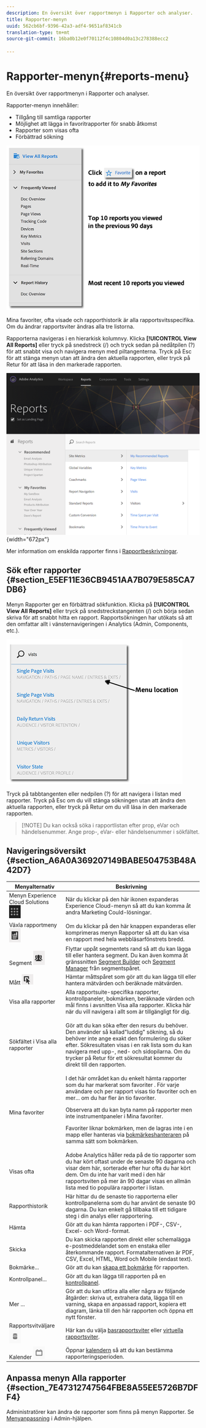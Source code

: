 ```yaml
---
description: En översikt över rapportmenyn i Rapporter och analyser.
title: Rapporter-menyn
uuid: 562cb6bf-9396-42a3-adf4-9651af8341cb
translation-type: tm+mt
source-git-commit: 16ba0b12e0f70112f4c10804d0a13c278388ecc2

---
```



# Rapporter-menyn{#reports-menu}

En översikt över rapportmenyn i Rapporter och analyser.

Rapporter-menyn innehåller:

* Tillgång till samtliga rapporter
* Möjlighet att lägga in favoritrapporter för snabb åtkomst
* Rapporter som visas ofta
* Förbättrad sökning

![](assets/menu-mainnav.png)

Mina favoriter, ofta visade och rapporthistorik är alla rapportsvitsspecifika. Om du ändrar rapportsviter ändras alla tre listorna.

Rapporterna navigeras i en hierarkisk kolumnvy. Klicka **[!UICONTROL View All Reports]** eller tryck på snedstreck (/) och tryck sedan på nedåtpilen (?) för att snabbt visa och navigera menyn med piltangenterna. Tryck på Esc för att stänga menyn utan att ändra den aktuella rapporten, eller tryck på Retur för att läsa in den markerade rapporten.

![](assets/reports-landing.png){width=&quot;672px&quot;}

Mer information om enskilda rapporter finns i [Rapportbeskrivningar](https://marketing.adobe.com/resources/help/en_US/reference/reports_descriptions.html).

## Sök efter rapporter {#section_E5EF11E36CB9451AA7B079E585CA7DB6}

Menyn Rapporter ger en förbättrad sökfunktion. Klicka på **[!UICONTROL View All Reports]** eller tryck på snedstreckstangenten (/) och börja sedan skriva för att snabbt hitta en rapport. Rapportsökningen har utökats så att den omfattar allt i vänsternavigeringen i Analytics (Admin, Components, etc.).

![](assets/menu-search.png)

Tryck på tabbtangenten eller nedpilen (?) för att navigera i listan med rapporter. Tryck på Esc om du vill stänga sökningen utan att ändra den aktuella rapporten, eller tryck på Retur om du vill läsa in den markerade rapporten.

> [!NOTE] Du kan också söka i rapportlistan efter prop, eVar och händelsenummer. Ange prop-, eVar- eller händelsenummer i sökfältet.

## Navigeringsöversikt {#section_A6A0A369207149BABE504753B48A42D7}

<table id="table_3BA295966BBC4C94ABDC3718D1894698"> 
 <thead> 
  <tr> 
   <th colname="col1" class="entry"> Menyalternativ </th> 
   <th colname="col2" class="entry"> Beskrivning </th> 
  </tr>
 </thead>
 <tbody> 
  <tr> 
   <td colname="col1">Menyn Experience Cloud Solutions <img placement="inline"  src="assets/mc-icon.png" width="30px" id="image_B75D0F6991F74389A77068D999C9A910" /> </td> 
   <td colname="col2"> När du klickar på den här ikonen expanderas Experience Cloud-menyn så att du kan komma åt andra Marketing Could-lösningar. </td> 
  </tr> 
  <tr> 
   <td colname="col1">Växla rapportmeny <img placement="inline"  src="assets/toggle_icon.png" id="image_32296B71E82C4694821D99867305F5FE" width="30px" /> </td> 
   <td colname="col2"> Om du klickar på den här knappen expanderas eller komprimeras menyn Rapporter så att du kan visa en rapport med hela webbläsarfönstrets bredd. </td> 
  </tr> 
  <tr> 
   <td colname="col1"><span class="uicontrol">Segment <img placement="inline"  src="assets/segment_icon.png" width="30px" id="image_6BF461356C8640EA8E93B74092320E91" /></span> </td> 
   <td colname="col2">Flyttar uppåt segmentets rand så att du kan lägga till eller hantera segment. Du kan även komma åt gränssnitten <a href="https://marketing.adobe.com/resources/help/en_US/analytics/segment/seg_build_ui.html"  > Segment Builder</a> och <a href="https://marketing.adobe.com/resources/help/en_US/analytics/segment/seg_manage.html"  > Segment Manager</a> från segmentspåret. </td> 
  </tr> 
  <tr> 
   <td colname="col1"><span class="uicontrol">Mått <img placement="inline"  src="assets/metrics_icon.png" width="30px" id="image_88620CB8A9CC4BC3BE4CE30BDA727512" /></span> </td> 
   <td colname="col2"> Hämtar måttspåret som gör att du kan lägga till eller hantera mätvärden och beräknade mätvärden. </td> 
  </tr> 
  <tr> 
   <td colname="col1"><span class="uicontrol"> Visa alla rapporter</span> </td> 
   <td colname="col2">Alla rapportsuite-specifika rapporter, kontrollpaneler, bokmärken, beräknade värden och mål finns i <span class="uicontrol"> avsnitten </span>Visa alla rapporter. Klicka här när du vill navigera i allt som är tillgängligt för dig. </td> 
  </tr> 
  <tr> 
   <td colname="col1">Sökfältet i <span class="uicontrol"> Visa alla rapporter</span> </td> 
   <td colname="col2"> <p> Gör att du kan söka efter den resurs du behöver. Den använder så kallad"luddig" sökning, så du behöver inte ange exakt den formulering du söker efter. Sökresultaten visas i en rak lista som du kan navigera med upp-, ned- och sidopilarna. Om du trycker på <span class="uicontrol"> Retur</span> för ett sökresultat kommer du direkt till den rapporten. </p> </td> 
  </tr> 
  <tr> 
   <td colname="col1"><span class="uicontrol"> Mina favoriter </span> </td> 
   <td colname="col2">I det här området kan du enkelt hämta rapporter som du har markerat som <span class="uicontrol"> favoriter</span> . För varje användare och per rapport visas tio favoriter och en <span class="uicontrol"> mer...</span> om du har fler än tio favoriter. <p>Observera att du kan byta namn på rapporter men inte instrumentpaneler i Mina favoriter. </p> <p>Favoriter liknar bokmärken, men de lagras inte i en mapp eller hanteras via <a href="/help/analyze/reports-analytics/bookmarks.md"  > bokmärkeshanteraren</a> på samma sätt som bokmärken. </p> </td> 
  </tr> 
  <tr> 
   <td colname="col1"><span class="uicontrol"> Visas ofta</span> </td> 
   <td colname="col2"> Adobe Analytics håller reda på de tio rapporter som du har kört oftast under de senaste 90 dagarna och visar dem här, sorterade efter hur ofta du har kört dem. Om du inte har varit med i den här rapportsviten på mer än 90 dagar visas en allmän lista med tio populära rapporter i listan. </td> 
  </tr> 
  <tr> 
   <td colname="col1"><span class="uicontrol"> Rapporthistorik</span> </td> 
   <td colname="col2"> Här hittar du de senaste tio rapporterna eller kontrollpanelerna som du har använt de senaste 90 dagarna. Du kan enkelt gå tillbaka till ett tidigare steg i din analys eller rapportering. </td> 
  </tr> 
  <tr> 
   <td colname="col1"><span class="uicontrol"> Hämta</span> </td> 
   <td colname="col2">Gör att du kan hämta rapporten i PDF-, CSV-, Excel- och Word-format. </td> 
  </tr> 
  <tr> 
   <td colname="col1"><span class="uicontrol"> Skicka</span> </td> 
   <td colname="col2">Du kan skicka rapporten direkt eller schemalägga e-postmeddelandet som en enstaka eller återkommande rapport. Formatalternativen är PDF, CSV, Excel, HTML, Word och Mobile (endast text).</td> 
  </tr> 
  <tr> 
   <td colname="col1"><span class="uicontrol"> Bokmärke...</span> </td> 
   <td colname="col2">Gör att du kan <a href="/help/analyze/reports-analytics/bookmarks.md"  > skapa ett bokmärke</a> för rapporten. </td> 
  </tr> 
  <tr> 
   <td colname="col1"><span class="uicontrol"> Kontrollpanel</span>... </td> 
   <td colname="col2">Gör att du kan lägga till rapporten på en <a href="/help/analyze/reports-analytics/dashboard.md"  > kontrollpanel</a>. </td> 
  </tr> 
  <tr> 
   <td colname="col1"><span class="uicontrol"> Mer ...</span> </td> 
   <td colname="col2"> Gör att du kan utföra alla eller några av följande åtgärder: skriva ut, extrahera data, lägga till en varning, skapa en anpassad rapport, kopiera ett diagram, länka till den här rapporten och öppna ett nytt fönster. </td> 
  </tr> 
  <tr> 
   <td colname="col1">Rapportsvitväljare <img placement="inline"  src="assets/report-suite-selector.png" width="30px" id="image_9F64944D46574B2AA38D81A7C82C4AC4" /> </td> 
   <td colname="col2">Här kan du välja <a href="https://marketing.adobe.com/resources/help/en_US/reference/report_suites_admin.html"  > basrapportsviter</a> eller <a href="https://marketing.adobe.com/resources/help/en_US/reference/virtual-report-suites.html"  > virtuella rapportsviter</a>. </td> 
  </tr> 
  <tr> 
   <td colname="col1">Kalender <img placement="inline"  src="assets/calendar-icon.png" width="30px" id="image_C5E4F87F964C4C3E98496D38A1123502" /> </td> 
   <td colname="col2">Öppnar <a href="/help/analyze/reports-analytics/overview/report-overview.md#section_8C6C4AD84D9043E8ABD53FF8F645AAB1"  > kalendern</a> så att du kan bestämma rapporteringsperioden. </td> 
  </tr> 
 </tbody> 
</table>

## Anpassa menyn Alla rapporter {#section_7E47312747564FBE8A55EE5726B7DFF4}

Administratörer kan ändra de rapporter som finns på menyn Rapporter. Se [Menyanpassning](https://marketing.adobe.com/resources/help/en_US/reference/customize_menus.html) i Admin-hjälpen.
